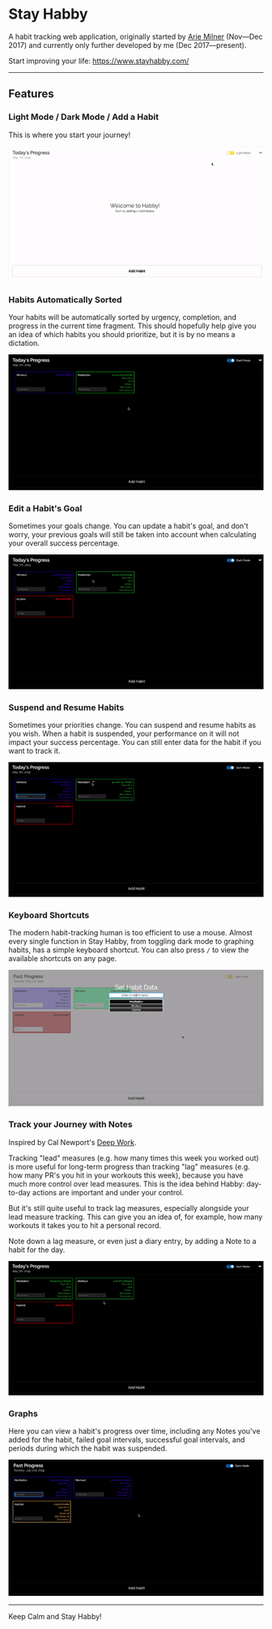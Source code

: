 # Stay Habby

A habit tracking web application, originally started by [Arie Milner](https://github.com/amilner42/habby) (Nov—Dec 2017) and currently only further developed by me (Dec 2017—present).

Start improving your life: https://www.stayhabby.com/

---

## Features

### Light Mode / Dark Mode / Add a Habit

This is where you start your journey!

![](demos/add-good-habit-meditation.gif)

### Habits Automatically Sorted

Your habits will be automatically sorted by urgency, completion, and progress in the current time fragment. This should hopefully help give you an idea of which habits you should prioritize, but it is by no means a dictation.

![](demos/habit-sorting-comparison.gif)

### Edit a Habit's Goal

Sometimes your goals change. You can update a habit's goal, and don't worry, your previous goals will still be taken into account when calculating your overall success percentage.

![](demos/edit-goal-meditation.gif)

### Suspend and Resume Habits

Sometimes your priorities change. You can suspend and resume habits as you wish. When a habit is suspended, your performance on it will not impact your success percentage. You can still enter data for the habit if you want to track it.

![](demos/suspending-and-resuming.gif)

### Keyboard Shortcuts

The modern habit-tracking human is too efficient to use a mouse. Almost every single function in Stay Habby, from toggling dark mode to graphing habits, has a simple keyboard shortcut. You can also press `/` to view the available shortcuts on any page.

![](demos/keyboard-shortcuts.gif)

### Track your Journey with Notes

Inspired by Cal Newport's [Deep Work](http://calnewport.com/books/deep-work/).

Tracking "lead" measures (e.g. how many times this week you worked out) is more useful for long-term progress than tracking "lag" measures (e.g. how many PR's you hit in your workouts this week), because you have much more control over lead measures. This is the idea behind Habby: day-to-day actions are important and under your control.

But it's still quite useful to track lag measures, especially alongside your lead measure tracking. This can give you an idea of, for example, how many workouts it takes you to hit a personal record.

Note down a lag measure, or even just a diary entry, by adding a Note to a habit for the day.

![](demos/add-note-workout.gif)

### Graphs

Here you can view a habit's progress over time, including any Notes you've added for the habit, failed goal intervals, successful goal intervals, and periods during which the habit was suspended.

![](demos/graphs.gif)

---

Keep Calm and Stay Habby!

